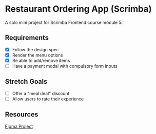 # Restaurant Ordering App (Scrimba)

A solo mini project for Scrimba Frontend course module 5.

## Requirements

* [x] Follow the design spec
* [x] Render the menu options
* [x] Be able to add/remove items
* [ ] Have a payment modal with compulsory form inputs

## Stretch Goals

* [ ] Offer a "meal deal" discount
* [ ] Allow users to rate their experience

## Resources

[Figma Project](https://www.figma.com/file/Hdgwo69Dym9vVsxbuPbl0h/Mobile-Restaurant-Menu?type=design&node-id=0%3A1&mode=design&t=GzUerGiDd8FOWB08-1)
